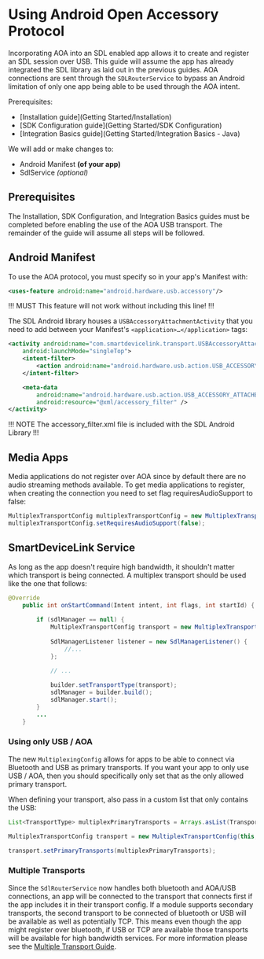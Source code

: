 # Using Android Open Accessory Protocol

Incorporating AOA into an SDL enabled app allows it to create and register an SDL session over USB. This guide will assume the app has already integrated the SDL library as laid out in the previous guides. AOA connections are sent through the `SDLRouterService` to bypass an Android limitation of only one app being able to be used through the AOA intent.

Prerequisites:

* [Installation guide](Getting Started/Installation)
* [SDK Configuration guide](Getting Started/SDK Configuration)
* [Integration Basics guide](Getting Started/Integration Basics - Java)

We will add or make changes to:

* Android Manifest __(of your app)__
* SdlService _(optional)_

## Prerequisites

The Installation, SDK Configuration, and Integration Basics guides must be completed before enabling the use of the AOA USB transport. The remainder of the guide will assume all steps will be followed.  


## Android Manifest

To use the AOA protocol, you must specify so in your app's Manifest with:

```xml
<uses-feature android:name="android.hardware.usb.accessory"/>
```

!!! MUST
This feature will not work without including this line!
!!!

The SDL Android library houses a `USBAccessoryAttachmentActivity` that you need to add between your Manifest's `<application>…</application>` tags:

```xml
<activity android:name="com.smartdevicelink.transport.USBAccessoryAttachmentActivity"
	android:launchMode="singleTop">
	<intent-filter>
		<action android:name="android.hardware.usb.action.USB_ACCESSORY_ATTACHED" />
	</intent-filter>

	<meta-data
		android:name="android.hardware.usb.action.USB_ACCESSORY_ATTACHED"
		android:resource="@xml/accessory_filter" />
</activity>
```

!!! NOTE
The accessory_filter.xml file is included with the SDL Android Library 
!!!

## Media Apps

Media applications do not register over AOA since by default there are no audio streaming methods available.
To get media applications to register, when creating the connection you need to set flag requiresAudioSupport to false:

```java
MultiplexTransportConfig multiplexTransportConfig = new MultiplexTransportConfig(getBaseContext(), APP_ID, MultiplexTransportConfig.FLAG_MULTI_SECURITY_OFF);
multiplexTransportConfig.setRequiresAudioSupport(false);
```

## SmartDeviceLink Service

As long as the app doesn't require high bandwidth, it shouldn't matter which transport is being connected. A multiplex transport should be used like the one that follows:

```java
@Override
    public int onStartCommand(Intent intent, int flags, int startId) {
        
        if (sdlManager == null) {
            MultiplexTransportConfig transport = new MultiplexTransportConfig(this, APP_ID, MultiplexTransportConfig.FLAG_MULTI_SECURITY_OFF);
           
            SdlManagerListener listener = new SdlManagerListener() {
                //...
            };

            // ...
            
            builder.setTransportType(transport);
            sdlManager = builder.build();
            sdlManager.start();
        }
        ...
    }
```

### Using only USB / AOA

The new `MultiplexingConfig` allows for apps to be able to connect via Bluetooth and USB as primary transports. If you want your app to only use USB / AOA, then you should specifically only set that as the only allowed primary transport.

When defining your transport, also pass in a custom list that only contains the USB:

```java
List<TransportType> multiplexPrimaryTransports = Arrays.asList(TransportType.USB);

MultiplexTransportConfig transport = new MultiplexTransportConfig(this, appId, MultiplexTransportConfig.FLAG_MULTI_SECURITY_MED);

transport.setPrimaryTransports(multiplexPrimaryTransports);
```

### Multiple Transports

Since the `SdlRouterService` now handles both bluetooth and AOA/USB connections, an app will be connected to the transport that connects first if the app includes it in their transport config. If a module supports secondary transports, the second transport to be connected of bluetooth or USB will be available as well as potentially TCP. This means even though the app might register over bluetooth, if USB or TCP are available those transports will be available for high bandwidth services. For more information please see the [Multiple Transport Guide](/guides/android/getting-started/multiple-transports/). 